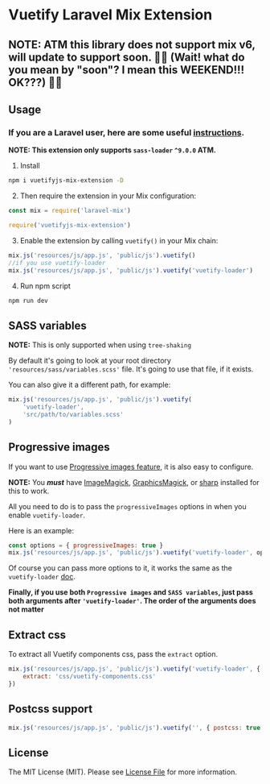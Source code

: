 # Vuetify Laravel Mix Extension

## NOTE: ATM this library does not support mix v6, will update to support soon. 👩‍🦯 (Wait! what do you mean by "soon"? I mean this WEEKEND!!! OK???) 👩‍🦯

## Usage

### If you are a Laravel user, here are some useful [instructions](https://github.com/Nothing-Works/vuetifyjs-mix-extension/blob/master/laravel.md).

**NOTE: This extension only supports `sass-loader` `^9.0.0` ATM.**

1. Install

```bash
npm i vuetifyjs-mix-extension -D
```

2. Then require the extension in your Mix configuration:

```js
const mix = require('laravel-mix')

require('vuetifyjs-mix-extension')
```

3. Enable the extension by calling `vuetify()` in your Mix chain:

```js
mix.js('resources/js/app.js', 'public/js').vuetify()
//if you use vuetify-loader
mix.js('resources/js/app.js', 'public/js').vuetify('vuetify-loader')
```

4. Run npm script

```bash
npm run dev
```

## SASS variables

**NOTE:** This is only supported when using `tree-shaking`

By default it's going to look at your root directory `'resources/sass/variables.scss'` file. It's going to use that file, if it exists.

You can also give it a different path, for example:

```js
mix.js('resources/js/app.js', 'public/js').vuetify(
    'vuetify-loader',
    'src/path/to/variables.scss'
)
```

## Progressive images

If you want to use [Progressive images feature](https://github.com/vuetifyjs/vuetify-loader#progressive-images), it is also easy to configure.

**NOTE:** You **_must_** have [ImageMagick](https://www.imagemagick.org/script/index.php), [GraphicsMagick](http://www.graphicsmagick.org/), or [sharp](https://github.com/lovell/sharp) installed for this to work.

All you need to do is to pass the `progressiveImages` options in when you enable `vuetify-loader`.

Here is an example:

```js
const options = { progressiveImages: true }
mix.js('resources/js/app.js', 'public/js').vuetify('vuetify-loader', options)
```

Of course you can pass more options to it, it works the same as the `vuetify-loader` [doc](https://github.com/vuetifyjs/vuetify-loader/blob/master/README.md#configuration).

**Finally, if you use both `Progressive images` and `SASS variables`, just pass both arguments after `'vuetify-loader'`. The order of the arguments does not matter**

## Extract css

To extract all Vuetify components css, pass the `extract` option.

```js
mix.js('resources/js/app.js', 'public/js').vuetify('vuetify-loader', {
    extract: 'css/vuetify-components.css'
})
```

## Postcss support

```js
mix.js('resources/js/app.js', 'public/js').vuetify('', { postcss: true })
```

## License

The MIT License (MIT). Please see [License File](LICENSE) for more information.
